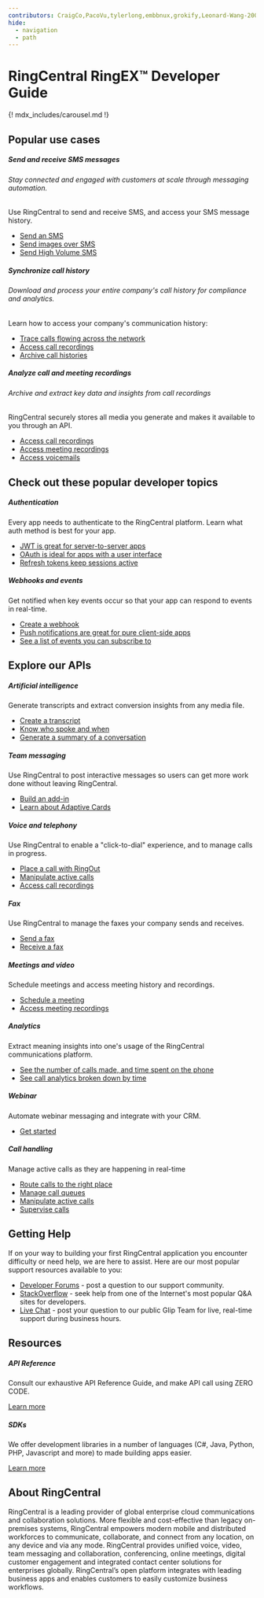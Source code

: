 ```yaml
---
contributors: CraigCo,PacoVu,tylerlong,embbnux,grokify,Leonard-Wang-2000,dibyenduroy,howie-chen
hide:
  - navigation
  - path
---
```

# RingCentral RingEX™ Developer Guide

{! mdx_includes/carousel.md !}

## Popular use cases

<div class="row row-cols-1 row-cols-md-3 mb-3" markdown>
  <div class="col">

  <div class="card bg-light bg-gradient h-100">
    <div class="card-body pt-0 pb-0">
      <h5 class="h3 card-title">Send and receive SMS messages</h5>
      <h6 class="h4 card-subtitle mt-0 mb-2">Stay connected and engaged with customers at scale through messaging automation.</h6>
      <p class="card-text">Use RingCentral to send and receive SMS, and access your SMS message history.</p>
      <ul class="pl-0 ml-4 pb-2">
        <li><a href="./messaging/sms/sending-sms/" class="card-link">Send an SMS</a></li>
        <li><a href="./messaging/sms/sending-images/" class="card-link">Send images over SMS</a></li>
        <li><a href="./messaging/sms/high-volume/sending-highvolume-sms" class="card-link">Send High Volume SMS</a></li>
      </ul>
    </div>
  </div>

  </div>
  <div class="col">

  <div class="card bg-light bg-gradient h-100">
    <div class="card-body pt-0 pb-0">
      <h5 class="h3 card-title">Synchronize call history</h5>
      <h6 class="h4 card-subtitle mt-0 mb-2">Download and process your entire company's call history for compliance and analytics.</h6>
      <p class="card-text">Learn how to access your company's communication history:</p>
      <ul class="pl-0 ml-4 pb-2">
        <li><a href="./voice/call-log/details" class="card-link">Trace calls flowing across the network</a></li>
        <li><a href="./voice/call-log/recordings" class="card-link">Access call recordings</a></li>
        <li><a href="./voice/call-log/archival" class="card-link">Archive call histories</a></li>
      </ul>
    </div>
  </div>

  </div>
  <div class="col">

  <div class="card bg-light bg-gradient h-100">
    <div class="card-body pt-0 pb-0">
      <h5 class="h3 card-title">Analyze call and meeting recordings</h5>
      <h6 class="h4 card-subtitle mt-0 mb-2">Archive and extract key data and insights from call recordings</h6>
      <p class="card-text">RingCentral securely stores all media you generate and makes it available to you through an API.</p>
      <ul class="pl-0 ml-4 pb-2">
        <li><a href="./voice/call-log/recordings/" class="card-link">Access call recordings</a></li>
        <li><a href="./video/api/meeting-history/" class="card-link">Access meeting recordings</a></li>
        <li><a href="./messaging/message-store/working-with-message-store/" class="card-link">Access voicemails</a></li>
      </ul>
    </div>
  </div>

  </div>
</div>

## Check out these popular developer topics

<div class="row row-cols-1 row-cols-md-2 mb-3">
  <div class="col">

  <div class="card h-100">
    <div class="card-body pt-0 pb-0">
      <h5 class="h5 card-title">Authentication</h5>
      <p class="card-text">Every app needs to authenticate to the RingCentral platform. Learn what auth method is best for your app.</p>
      <ul class="pl-0 ml-4">
      <li><a href="./authentication/jwt/quick-start/" class="card-link">JWT is great for server-to-server apps</a></li>
      <li><a href="./authentication/quick-start/" class="card-link">OAuth is ideal for apps with a user interface</a></li>
      <li><a href="./authentication/refresh-tokens/" class="card-link">Refresh tokens keep sessions active</a></li>
      </ul>
    </div>
  </div>

  </div>
  <div class="col">

  <div class="card h-100">
    <div class="card-body pt-0 pb-0">
      <h5 class="h5 card-title">Webhooks and events</h5>
      <p class="card-text">Get notified when key events occur so that your app can respond to events in real-time.</p>
      <ul class="pl-0 ml-4">
      <li><a href="./notifications/webhooks/creating-webhooks/" class="card-link">Create a webhook</a></li>
      <li><a href="./notifications/push-notifications/pubnub/" class="card-link">Push notifications are great for pure client-side apps</a></li>
      <li><a href="https://developers.ringcentral.com/api-reference/Account-Presence-Event" class="card-link">See a list of events you can subscribe to</a></li>
      </ul>
    </div>
  </div>

  </div>
</div>

## Explore our APIs

<div class="row row-cols-1 row-cols-md-4 mb-3">
  <div class="col">

  <div class="card h-100">
    <div class="card-body pt-0 pb-0">
      <h5 class="h5 card-title">Artificial intelligence</h5>
      <p class="card-text">Generate transcripts and extract conversion insights from any media file.</p>
      <ul class="pl-0 ml-4">
        <li><a href="./ai/speech-to-text/" class="card-link">Create a transcript</a></li>
        <li><a href="./ai/speaker-diarization/" class="card-link">Know who spoke and when</a></li>
        <li><a href="./ai/text-summary/" class="card-link">Generate a summary of a conversation</a></li>
      </ul>
    </div>
  </div>

  </div>
  <div class="col">

  <div class="card h-100">
    <div class="card-body pt-0 pb-0">
      <h5 class="h5 card-title">Team messaging</h5>
      <p class="card-text">Use RingCentral to post interactive messages so users can get more work done without leaving RingCentral.</p>
      <ul class="pl-0 ml-4">
      <li><a href="./team-messaging/add-ins/creation/" class="card-link">Build an add-in</a></li>
      <li><a href="./team-messaging/adaptive-cards/" class="card-link">Learn about Adaptive Cards</a></li>
      </ul>
    </div>
  </div>

  </div>
  <div class="col">

  <div class="card h-100">
    <div class="card-body pt-0 pb-0">
      <h5 class="h5 card-title">Voice and telephony</h5>
      <p class="card-text">Use RingCentral to enable a "click-to-dial" experience, and to manage calls in progress.</p>
      <ul class="pl-0 ml-4">
      <li><a href="./voice/ringout/" class="card-link">Place a call with RingOut</a></li>
      <li><a href="./voice/call-control/" class="card-link">Manipulate active calls</a></li>
      <li><a href="./voice/call-log/recordings/" class="card-link">Access call recordings</a></li>
      </ul>
    </div>
  </div>
  
  </div>
  <div class="col">
  
  <div class="card h-100">
    <div class="card-body pt-0 pb-0">
      <h5 class="h5 card-title">Fax</h5>
      <p class="card-text">Use RingCentral to manage the faxes your company sends and receives.</p>
      <ul class="pl-0 ml-4">
      <li><a href="./messaging/fax/sending-faxes/" class="card-link">Send a fax</a></li>
      <li><a href="./messaging/fax/receiving-faxes/" class="card-link">Receive a fax</a></li>
      </ul>
    </div>
  </div>
  
  </div>
</div>

<div class="row row-cols-1 row-cols-md-4 mb-3">
  <div class="col">

  <div class="card h-100">
    <div class="card-body pt-0 pb-0">
      <h5 class="h5 card-title">Meetings and video</h5>
      <p class="card-text">Schedule meetings and access meeting history and recordings.</p>
      <ul class="pl-0 ml-4">
      <li><a href="./meetings/quick-start/" class="card-link">Schedule a meeting</a></li>
      <li><a href="https://developers.ringcentral.com/api-reference/Meeting-Recordings/listAccountMeetingRecordings" class="card-link">Access meeting recordings</a></li>
      </ul>
    </div>
  </div>

  </div>
  <div class="col">

  <div class="card h-100">
    <div class="card-body pt-0 pb-0">
      <h5 class="h5 card-title">Analytics</h5>
      <p class="card-text">Extract meaning insights into one's usage of the RingCentral communications platform.</p>
      <ul class="pl-0 ml-4">
      <li><a href="./analytics/aggregate" class="card-link">See the number of calls made, and time spent on the phone</a></li>
      <li><a href="./analytics/timeline" class="card-link">See call analytics broken down by time</a></li>
      </ul>
    </div>
  </div>

  </div>
  <div class="col">

  <div class="card h-100">
    <div class="card-body pt-0 pb-0">
      <h5 class="h5 card-title">Webinar</h5>
      <p class="card-text">Automate webinar messaging and integrate with your CRM.</p>
      <ul class="pl-0 ml-4">
        <li><a href="./webinar/quick-start/" class="card-link">Get started</a></li>
      </ul>
    </div>
  </div>

  </div>
  <div class="col">
  
  <div class="card h-100">
    <div class="card-body pt-0 pb-0">
      <h5 class="h5 card-title">Call handling</h5>
      <p class="card-text">Manage active calls as they are happening in real-time</p>
      <ul class="pl-0 ml-4">
      <li><a href="./voice/call-routing" class="card-link">Route calls to the right place</a></li>
      <li><a href="./voice/call-routing/manual/call-queues" class="card-link">Manage call queues</a></li>
      <li><a href="./voice/call-control" class="card-link">Manipulate active calls</a></li>
      <li><a href="./voice/supervision" class="card-link">Supervise calls</a></li>
      </ul>
    </div>
  </div>
  
  </div>
</div>

## Getting Help

If on your way to building your first RingCentral application you encounter difficulty or need help, we are here to assist. Here are our most popular support resources available to you:

* [Developer Forums](https://devcommunity.ringcentral.com/) - post a question to our support community.
* [StackOverflow](http://stackoverflow.com/questions/tagged/ringcentral) - seek help from one of the Internet's most popular Q&A sites for developers.
* [Live Chat](https://developer.ringcentral.com/community.html) - post your question to our public Glip Team for live, real-time support during business hours.

## Resources

<div class="row row-cols-1 row-cols-md-2 mb-3">
  <div class="col">

  <div class="card h-100">
    <div class="card-body">
      <h5 class="h5 card-title">API Reference</h5>
      <p class="card-text">Consult our exhaustive API Reference Guide, and make API call using ZERO CODE.</p>
      <a href="https://developer.ringcentral.com/api-reference" class="btn btn-primary">Learn more</a>
    </div>
  </div>
  
  </div>
  <div class="col">
  
  <div class="card h-100">
    <div class="card-body">
      <h5 class="h5 card-title">SDKs</h5>
      <p class="card-text">We offer development libraries in a number of languages (C#, Java, Python, PHP, Javascript and more) to made building apps easier.</p>
      <a href="https://developer.ringcentral.com/library/sdks.html" class="btn btn-primary">Learn more</a>
    </div>
  </div>
  
  </div>
</div>

## About RingCentral

RingCentral is a leading provider of global enterprise cloud communications and collaboration solutions. More flexible and cost-effective than legacy on-premises systems, RingCentral empowers modern mobile and distributed workforces to communicate, collaborate, and connect from any location, on any device and via any mode. RingCentral provides unified voice, video, team messaging and collaboration, conferencing, online meetings, digital customer engagement and integrated contact center solutions for enterprises globally. RingCentral’s open platform integrates with leading business apps and enables customers to easily customize business workflows.
